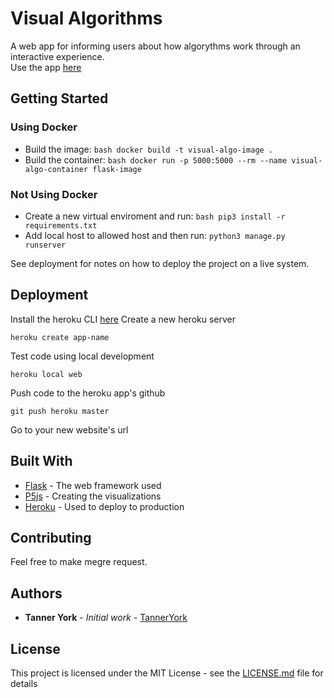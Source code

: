 # Visual Algorithms

A web app for informing users about how algorythms work through an interactive experience. <br>
Use the app [here](https://visual-algorithms.herokuapp.com/)

## Getting Started

### Using Docker
* Build the image: ```bash docker build -t visual-algo-image . ```
* Build the container: ```bash docker run -p 5000:5000 --rm --name visual-algo-container flask-image ```

### Not Using Docker
* Create a new virtual enviroment and run: ```bash pip3 install -r requirements.txt``` <br>
* Add local host to allowed host and then run: ```python3 manage.py runserver``` <br>

See deployment for notes on how to deploy the project on a live system.

## Deployment

Install the heroku CLI [here](https://devcenter.heroku.com/articles/heroku-cli)
Create a new heroku server
```
heroku create app-name
```
Test code using local development
```
heroku local web
```
Push code to the heroku app's github
```
git push heroku master
```
Go to your new website's url

## Built With

* [Flask](http://flask.palletsprojects.com/en/1.1.x/) - The web framework used
* [P5js](https://p5js.org/) - Creating the visualizations
* [Heroku](https://devcenter.heroku.com/) - Used to deploy to production

## Contributing

Feel free to make megre request.

## Authors

* **Tanner York** - *Initial work* - [TannerYork](https://github.com/TannerYork)

## License

This project is licensed under the MIT License - see the [LICENSE.md](LICENSE.md) file for details
